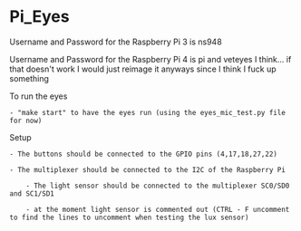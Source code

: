 # Pi_Eyes

Username and Password for the Raspberry Pi 3 is ns948 

Username and Password for the Raspberry Pi 4 is pi and veteyes I think... if that doesn't work I would just reimage it anyways since I think I fuck up something

To run the eyes

    - "make start" to have the eyes run (using the eyes_mic_test.py file for now)
    
Setup 

    - The buttons should be connected to the GPIO pins (4,17,18,27,22)
    
    - The multiplexer should be connected to the I2C of the Raspberry Pi
    
        - The light sensor should be connected to the multiplexer SC0/SD0 and SC1/SD1 
        
        - at the moment light sensor is commented out (CTRL - F uncomment to find the lines to uncomment when testing the lux sensor) 
    
